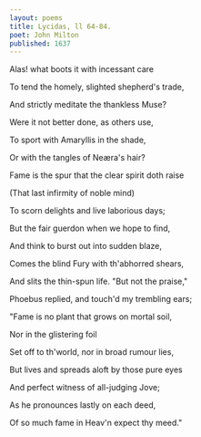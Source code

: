 ```yaml
---
layout: poems
title: Lycidas, ll 64-84.
poet: John Milton
published: 1637
---
```

Alas! what boots it with incessant care

To tend the homely, slighted shepherd's trade,

And strictly meditate the thankless Muse?

Were it not better done, as others use,

To sport with Amaryllis in the shade,

Or with the tangles of Neæra's hair?

Fame is the spur that the clear spirit doth raise

(That last infirmity of noble mind)

To scorn delights and live laborious days;

But the fair guerdon when we hope to find,

And think to burst out into sudden blaze,

Comes the blind Fury with th'abhorred shears,

And slits the thin-spun life. "But not the praise,"

Phoebus replied, and touch'd my trembling ears;

"Fame is no plant that grows on mortal soil,

Nor in the glistering foil

Set off to th'world, nor in broad rumour lies,

But lives and spreads aloft by those pure eyes

And perfect witness of all-judging Jove;

As he pronounces lastly on each deed,

Of so much fame in Heav'n expect thy meed."
